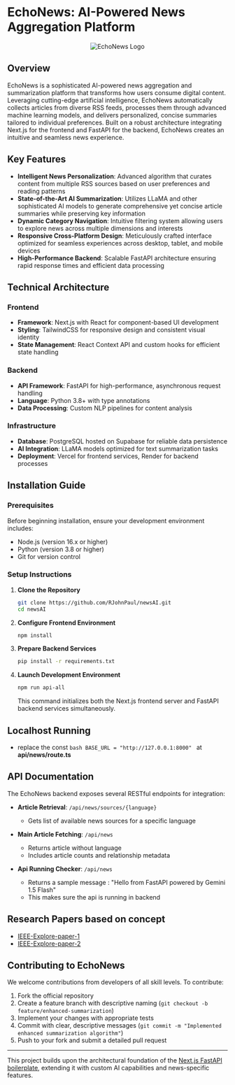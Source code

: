 # EchoNews: AI-Powered News Aggregation Platform

<p align="center">
  <img src="https://github.com/RJohnPaul/newsAI/blob/5de1faa521a7c5651845d2cac8d6781c6e1bb9e7/Template%20Example%20(1).png" alt="EchoNews Logo"/>
</p>

## Overview

EchoNews is a sophisticated AI-powered news aggregation and summarization platform that transforms how users consume digital content. Leveraging cutting-edge artificial intelligence, EchoNews automatically collects articles from diverse RSS feeds, processes them through advanced machine learning models, and delivers personalized, concise summaries tailored to individual preferences. Built on a robust architecture integrating Next.js for the frontend and FastAPI for the backend, EchoNews creates an intuitive and seamless news experience.

## Key Features

- **Intelligent News Personalization**: Advanced algorithm that curates content from multiple RSS sources based on user preferences and reading patterns
- **State-of-the-Art AI Summarization**: Utilizes LLaMA and other sophisticated AI models to generate comprehensive yet concise article summaries while preserving key information
- **Dynamic Category Navigation**: Intuitive filtering system allowing users to explore news across multiple dimensions and interests
- **Responsive Cross-Platform Design**: Meticulously crafted interface optimized for seamless experiences across desktop, tablet, and mobile devices
- **High-Performance Backend**: Scalable FastAPI architecture ensuring rapid response times and efficient data processing

## Technical Architecture

### Frontend
- **Framework**: Next.js with React for component-based UI development
- **Styling**: TailwindCSS for responsive design and consistent visual identity
- **State Management**: React Context API and custom hooks for efficient state handling

### Backend
- **API Framework**: FastAPI for high-performance, asynchronous request handling
- **Language**: Python 3.8+ with type annotations
- **Data Processing**: Custom NLP pipelines for content analysis

### Infrastructure
- **Database**: PostgreSQL hosted on Supabase for reliable data persistence
- **AI Integration**: LLaMA models optimized for text summarization tasks
- **Deployment**: Vercel for frontend services, Render for backend processes

## Installation Guide

### Prerequisites
Before beginning installation, ensure your development environment includes:
- Node.js (version 16.x or higher)
- Python (version 3.8 or higher)
- Git for version control

### Setup Instructions

1. **Clone the Repository**
   ```bash
   git clone https://github.com/RJohnPaul/newsAI.git
   cd newsAI
   ```

2. **Configure Frontend Environment**
   ```bash
   npm install
   ```

3. **Prepare Backend Services**
   ```bash
   pip install -r requirements.txt
   ```

4. **Launch Development Environment**
   ```bash
   npm run api-all
   ```
   This command initializes both the Next.js frontend server and FastAPI backend services simultaneously.

## Localhost Running

- replace the const ```bash BASE_URL = "http://127.0.0.1:8000" ```  at **api/news/route.ts**


## API Documentation

The EchoNews backend exposes several RESTful endpoints for integration:

- **Article Retrieval**: `/api/news/sources/{language}`
  - Gets list of available news sources for a specific language

- **Main Article Fetching**: `/api/news`
  - Returns article without language
  - Includes article counts and relationship metadata

- **Api Running Checker**: `/api/news`
  - Returns a sample message : "Hello from FastAPI powered by Gemini 1.5 Flash"
  - This makes sure the api is running in backend

## Research Papers based on concept
 - [IEEE-Explore-paper-1](https://ieeexplore.ieee.org/document/5072521)
 - [IEEE-Explore-paper-2](https://ieeexplore.ieee.org/document/5578100)
## Contributing to EchoNews

We welcome contributions from developers of all skill levels. To contribute:

1. Fork the official repository
2. Create a feature branch with descriptive naming (`git checkout -b feature/enhanced-summarization`)
3. Implement your changes with appropriate tests
4. Commit with clear, descriptive messages (`git commit -m "Implemented enhanced summarization algorithm"`)
5. Push to your fork and submit a detailed pull request

---

This project builds upon the architectural foundation of the [Next.js FastAPI boilerplate](https://github.com/digitros/nextjs-fastapi), extending it with custom AI capabilities and news-specific features.
